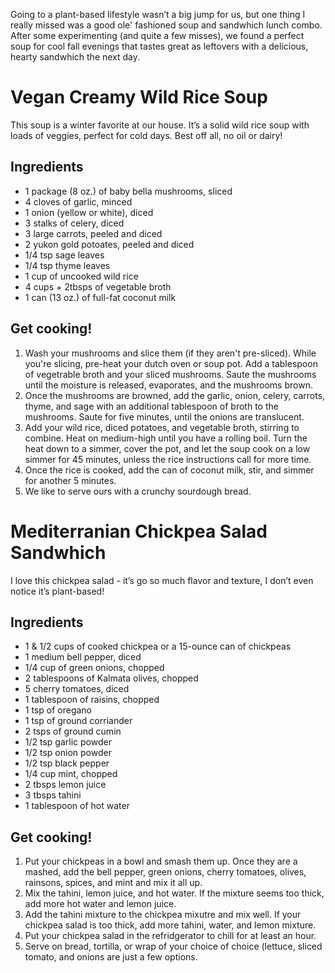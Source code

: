 Going to a plant-based lifestyle wasn’t a big jump for us, but one thing I really missed was a good ole' fashioned soup and sandwhich lunch combo. After some experimenting (and quite a few misses), we found a perfect soup for cool fall evenings that tastes great as leftovers with a delicious, hearty sandwhich the next day. 

# Vegan Creamy Wild Rice Soup


This soup is a winter favorite at our house. It’s a solid wild rice soup with loads of veggies, perfect for cold days. Best off all, no oil or dairy!

## Ingredients

- 1 package (8 oz.) of baby bella mushrooms, sliced
- 4 cloves of garlic,  minced
- 1 onion (yellow or white), diced
- 3 stalks of celery, diced
- 3 large carrots, peeled and diced
- 2 yukon gold potoates, peeled and diced
- 1/4 tsp sage leaves
- 1/4 tsp thyme leaves
- 1 cup of uncooked wild rice
- 4 cups + 2tbsps  of vegetable broth
- 1 can (13 oz.) of full-fat coconut milk

## Get cooking!

1. Wash your mushrooms and slice them (if they aren't pre-sliced). While you're slicing, pre-heat your dutch oven or soup pot. Add a tablespoon of vegetrable broth and your sliced mushrooms. Saute the mushrooms until the moisture is released, evaporates, and the mushrooms brown.
2. Once the mushrooms are browned, add the garlic, onion, celery, carrots, thyme, and sage with an additional tablespoon of broth to the mushrooms. Saute for five minutes, until the onions are translucent.
3. Add your wild rice, diced potatoes, and vegetable broth, stirring to combine. Heat on medium-high until you have a rolling boil. Turn the heat down to a simmer, cover the pot, and let the soup cook on a low simmer for 45 minutes, unless the rice instructions call for more time.
4. Once the rice is cooked, add the can of coconut milk, stir, and simmer for another 5 minutes. 
5. We like to serve ours with a crunchy sourdough bread.

# Mediterranian Chickpea Salad Sandwhich


I love this chickpea salad - it’s go so much flavor and texture, I don’t even notice it’s plant-based!

## Ingredients

- 1 & 1/2 cups of cooked chickpea or a 15-ounce can of chickpeas
- 1 medium bell pepper, diced
- 1/4 cup of green onions, chopped
- 2 tablespoons of Kalmata olives, chopped
- 5 cherry tomatoes, diced
- 1 tablespoon of raisins, chopped
- 1 tsp of oregano
- 1 tsp of ground corriander
- 2 tsps of ground cumin
- 1/2 tsp garlic powder
- 1/2 tsp onion powder
- 1/2 tsp black pepper
- 1/4 cup mint, chopped
- 2 tbsps lemon juice
- 3 tbsps tahini
- 1 tablespoon of hot water

## Get cooking!

1. Put your chickpeas in a bowl and smash them up. Once they are a mashed, add the bell pepper, green onions, cherry tomatoes, olives, rainsons, spices, and mint and mix it all up.
2. Mix the tahini, lemon juice, and hot water. If the mixture seems too thick, add more hot water and lemon juice.
3. Add the tahini mixture to the chickpea mixutre and mix well. If your chickpea salad is too thick, add more tahini, water, and lemon mixture. 
4. Put your chickpea salad in the refridgerator to chill for at least an hour.
5. Serve on bread, tortilla, or wrap of your choice of choice (lettuce, sliced tomato, and onions are just a few options.
